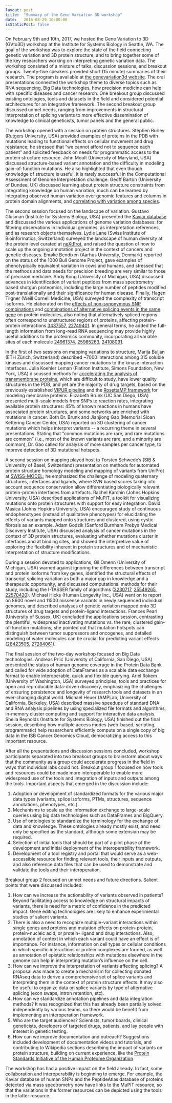 ```yaml
---
layout: post
title:  "Summary of the Gene Variation 3D workshop"
date:   2016-08-29 10:00:00
isStaticPost: false
---
```

On February 9th and 10th, 2017, we hosted the Gene Variation to 3D (GVto3D) workshop at the Institute for Systems Biology in Seattle, WA. The goal of the workshop was to explore the state of the field connecting genetic variation and 3D protein structure, and to bring together some of the key researchers working on interpreting genetic variation data. The workshop consisted of a mixture of talks, discussion sessions, and breakout groups. Twenty-five speakers provided short (15 minute) summaries of their research. The program is available at <a href="http://genevariation3d.org/">the genevariation3d website</a>. The oral presentations connected the workshop theme to diverse topics such as RNA sequencing, Big Data technologies, how precision medicine can help with specific diseases and cancer research. One breakout group discussed existing ontologies, tools and datasets in the field and considered potential architectures for an integrative framework. The second breakout group discussed unmet needs, ranging from improvements in structural interpretation of splicing variants to more effective dissemination of knowledge to clinical geneticists, tumor panels and the general public.

The workshop opened with a session on protein structures. Stephen Burley (Rutgers University, USA) provided examples of proteins in the PDB with mutations leading to functional effects on cellular movement and drug resistance; he stressed that “we cannot afford not to sequence each patient” and solicited feedback on needs for programmatic access to the protein structure resource. John Moult (University of Maryland, USA) discussed structure-based variant annotation and the difficulty in modeling gain-of-function mutations. He also highlighted that even though knowledge of structure is useful, it is rarely successful in the Computational Assessment of Genome Interpretation challenge. Geoff Barton (University of Dundee, UK) discussed learning about protein structure constraints from integrating knowledge on human variation; much can be learned by integrating observed human variation over genomic features and columns in protein domain alignments, and <a href="http://www.biorxiv.org/content/early/2017/04/13/127050">correlating with variation among species</a>.

The second session focused on the landscape of variation. Gustavo Glusman (Institute for Systems Biology, USA) presented the <a href="https://www.ncbi.nlm.nih.gov/pubmed/21965822">Kaviar database</a> and discussed the various applications of genome variation databases: for filtering observations in individual genomes, as interpretation references, and as research objects themselves. Lydie Lane (Swiss Institute of Bioinformatics, Switzerland) surveyed the landscape of human diversity at the protein level curated at <a href="https://www.ncbi.nlm.nih.gov/pubmed/27899619">neXtProt</a>, and raised the question of how to scale up the ongoing annotation project in the context of cancers and genetic diseases. Emøke Bendixen (Aarhus University, Denmark) reported on the status of the 1000 Bull Genome Project, gave examples of phenotypically equivalent variation in cows and humans, and stressed that the methods and data needs for precision breeding are very similar to those of precision medicine. Andy Kong (University of Michigan, USA) discussed advances in identification of variant peptides from mass spectrometry based shotgun proteomics, including the large number of peptides modified post-translationally and their significance for human disease. Finally, Hagen Tilgner (Weill Cornell Medicine, USA) surveyed the complexity of transcript isoforms. He elaborated on the <a href="https://www.ncbi.nlm.nih.gov/pubmed/24961374">effects of non-synonymous SNP combinations</a> and <a href="https://www.ncbi.nlm.nih.gov/pubmed/25985263">combinations of alternative splicing events in the same gene</a> on protein molecules, also noting that alternatively spliced regions often correspond to unstructured regions of proteins, affecting protein-protein interactions <a href="https://www.ncbi.nlm.nih.gov/3437557">3437557</a>, <a href="https://www.ncbi.nlm.nih.gov/22749401">22749401</a>. In general terms, he added the full-length information from long-read RNA sequencing may provide highly useful additions to the proteomics community, incorporating all variable sites of each molecule <a href="https://www.ncbi.nlm.nih.gov/24961374">24961374</a>, <a href="https://www.ncbi.nlm.nih.gov/25985263">25985263</a>, <a href="https://www.ncbi.nlm.nih.gov/24108091">24108091</a>.

In the first of two sessions on mapping variations to structure, Marija Buljan (ETH Zürich, Switzerland) described ~7000 interactions among 315 soluble kinases and discussed mapping cancer mutations to the kinase interaction interfaces. Julia Koehler Leman (Flatiron Institute, Simons Foundation, New York, USA) discussed methods for <a href="https://www.ncbi.nlm.nih.gov/25355688">accelerating the analysis of transmembrane proteins</a>, which are difficult to study, have lower quality structures in the PDB, and yet are the majority of drug targets, based on the previously established <a href="https://www.ncbi.nlm.nih.gov/26926108">VIPUR pipeline</a> and the <a href="https://www.ncbi.nlm.nih.gov/26325167">RosettaMP framework</a> for modeling membrane proteins. Elizabeth Brunk (UC San Diego, USA) presented multi-scale models from SNPs to reaction rates, integrating available protein structures: 45% of known reactions in humans have associated protein structures, and some networks are enriched with mutations in cancer. Both Dr. Brunk and Jianjiong Gao (Memorial Sloan Kettering Cancer Center, USA) reported on 3D clustering of cancer mutations which helps interpret variants -- a recurring theme in several presentations. Stating that “common mutations are rare, and rare mutations are common” (i.e., most of the known variants are rare, and a minority are common), Dr. Gao called for analysis of more samples per cancer type, to improve detection of 3D mutational hotspots.

A second session on mapping played host to Torsten Schwede’s (SIB & University of Basel, Switzerland) presentation on methods for automated protein structure homology modeling and mapping of variants from UniProt at <a href="https://www.ncbi.nlm.nih.gov/27899672">SWISS-MODEL</a>; he emphasized the challenge of modeling quaternary structures, interfaces and ligands, where SVN based scores taking into account sequence conservation allow differentiating biologically relevant protein-protein interfaces from artefacts. Rachel Karchin (Johns Hopkins University, USA) described applications of MuPIT, a toolkit for visualizing mutations onto protein structures with support for easy integration. David Masica (Johns Hopkins University, USA) encouraged study of continuous endophenotypes (instead of qualitative phenotypes) for elucidating the effects of variants mapped onto structures and clustered, using cystic fibrosis as an example. Adam Godzik (Sanford Burnham Prebys Medical Discovery Institute, USA) discussed analysis of cancer mutations in the context of 3D protein structures, evaluating whether mutations cluster in interfaces and at binding sites, and showed the interpretive value of exploring the flexibility inherent in protein structures and of mechanistic interpretation of structure modifications.

During a session devoted to applications, Gil Omenn (University of Michigan, USA) warned against ignoring the differences between transcript and protein isoforms from key genes, identified the structural effects of transcript splicing variation as both a major gap in knowledge and a therapeutic opportunity, and discussed computational methods for their study, including the I-TASSER family of algorithms (<a href="https://www.ncbi.nlm.nih.gov/3230717">3230717</a>, <a href="https://www.ncbi.nlm.nih.gov/25549265">25549265</a>, <a href="https://www.ncbi.nlm.nih.gov/22570420">22570420</a>). Michael Hicks (Human Longevity Inc., USA) went on to report on 8600 novel and 11500 missense variants in newly sequenced individual genomes, and described analyses of genetic variation mapped onto 3D structures of drug targets and protein-ligand interactions. Frances Pearl (University of Sussex, UK) concluded the applications session, contrasting the plentiful, widespread inactivating mutations vs. the rare, clustered gain-of-function mutations; she pointed out that mutation hotspots can distinguish between tumor suppressors and oncogenes, and detailed modeling of water molecules can be crucial for predicting variant effects (<a href="https://www.ncbi.nlm.nih.gov/28423505">28423505</a>, <a href="https://www.ncbi.nlm.nih.gov/27284061">27284061</a>).

The final session of the two-day workshop focused on Big Data technologies. Andreas Prlić (University of California, San Diego, USA) presented the status of human genome coverage in the Protein Data Bank and called for wide adoption of DataFrames as a scalable data exchange format to enable interoperable, quick and flexible querying. Ariel Rokem (University of Washington, USA) surveyed principles, tools and practices for open and reproducible data-driven discovery, emphasizing the challenges of ensuring persistence and longevity of research tools and datasets in an ever-changing digital world. Michael Heuer (AMPLab, University of California, Berkeley, USA) described massive speedups of standard DNA and RNA analysis pipelines by using specialized file formats and algorithms, in-memory cluster computing and support for interactive data analysis. Sheila Reynolds (Institute for Systems Biology, USA) finished out the final session, describing how multiple access modes (web-based, scripting, programmatic) help researchers efficiently compute on a single copy of big data in the ISB Cancer Genomics Cloud, democratizing access to this important resource.

After all the presentations and discussion sessions concluded, workshop participants separated into two breakout groups to brainstorm about ways that the community as a group could accelerate progress in the field in ways that individual labs could not. Breakout group 1 focused on how tools and resources could be made more interoperable to enable more widespread use of the tools and integration of inputs and outputs among the tools. Important aspects that emerged in the discussion include:
1. Adoption or development of standardized formats for the various major data types (variants, splice isoforms, PTMs, structures, sequence annotations, phenotypes, etc.).
2. Mechanisms to scale up the information exchange to large-scale queries using big data technologies such as DataFrames and BigQuery.
3. Use of ontologies to standardize the terminology for the exchange of data and knowledge. These ontologies already mostly exist, and need only be specified as the standard, although some extension may be required.
4. Selection of initial tools that should be part of a pilot phase of the development and initial deployment of the interoperability framework.
5. Development of a tool registry and portal that would serve as a web-accessible resource for finding relevant tools, their inputs and outputs, and also reference data files that can be used to demonstrate and validate the tools and their interoperation.

Breakout group 2 focused on unmet needs and future directions. Salient points that were discussed included:
1. How can we increase the actionability of variants observed in patients? Beyond facilitating access to knowledge on structural impacts of variants, there is need for a metric of confidence in the predicted impact. Gene editing technologies are likely to enhance experimental studies of salient variants.
2. There is also a need to recognize multiple-variant interactions within single genes and proteins and mutation effects on protein-protein, protein-nucleic acid, or protein- ligand and drug interactions. Also, annotation of context in which each variant could have an effect is of importance. For instance, information on cell types or cellular conditions in which specific interactions or protein complexes are formed, as well as annotation of epistatic relationships with mutations elsewhere in the genome can help in interpreting mutation’s influence on the cell.
3. How can we improve the interpretation of variants affecting splicing? A proposal was made to create a mechanism for collecting donated RNAseq data to derive a comprehensive set of splice variants and interpreting them in the context of protein structure effects. It may also be useful to organize data on splice variants by type of alternative splicing (exon swaps, intron retention, etc).
4. How can we standardize annotation pipelines and data integration methods? It was recognized that this has already been partially solved independently by various teams, so there would be benefit from implementing an interoperation framework.
5. Who are the target audiences? Scientists, tumor boards, clinical geneticists, developers of targeted drugs, patients, and lay people with interest in genetic testing.
6. How can we improve documentation and outreach? Suggestions included development of documentation videos and tutorials, and contributing to Wikipedia sections describing the impact of variants on protein structure, building on current experience, like the <a href="http://www.psidev.info/">Protein Standards Initiative of the Human Proteome Organization</a>.

The workshop has had a positive impact on the field already. In fact, some collaboration and interoperability is beginning to emerge. For example, the Kaviar database of human SNPs and the PeptideAtlas database of proteins detected via mass spectrometry now have links to the MuPIT resource, so that the variations in the former resources can be depicted using the tools in the latter resource.
